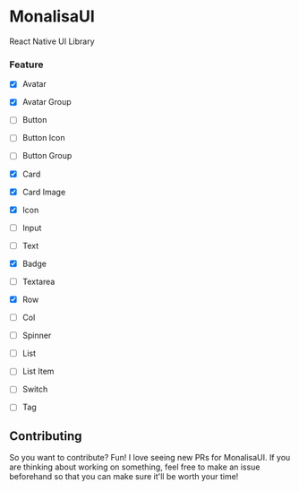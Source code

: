 # MonalisaUI

React Native UI Library

### Feature

- [x] Avatar
- [x] Avatar Group
- [ ] Button
- [ ] Button Icon
- [ ] Button Group
- [x] Card
- [x] Card Image
- [x] Icon
- [ ] Input
- [ ] Text
- [x] Badge
- [ ] Textarea
- [x] Row
- [ ] Col
- [ ] Spinner
- [ ] List
- [ ] List Item
- [ ] Switch
- [ ] Tag


## Contributing

So you want to contribute? Fun! I love seeing new PRs for MonalisaUI. If you are thinking about working on something, feel free to make an issue beforehand so that you can make sure it'll be worth your time!